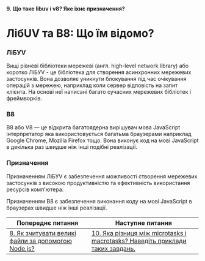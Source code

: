 #### 9. Що таке libuv i v8? Яке їхнє призначення?

# ЛібUV та В8: Що їм відомо?
### ЛіБУV

Вищі рівневі бібліотеки мережеві (англ. high-level network library) або коротко ЛіБУV - це бібліотека для створення асинхронних мережевих застосунків. Вона дозволяє уникнути блокування під час очікування операцій з мережею, наприклад коли сервер відповість на запит клієнта. На основі неї написані багато сучасних мережевих бібліотек і фреймворків.
### В8

В8 або V8 — це відкрита багатоядерна вирішувач мова JavaScript інтерпретатор яка використовується багатьма браузерами наприклад Google Chrome, Mozilla Firefox тощо. Вона виконує код на мові JavaScript в декілька раз швидше ніж інші подібні реалізації.
### Призначення

Призначенням ЛіБУV є забезпечення можливості створення мережевих застосунків з високою продуктивністю та ефективність використання ресурсів комп'ютера.

Призначенням В8 є забезпечення виконання коду на мові JavaScript в браузерах швидше ніж інші реалізації.

| Попереднє питання | Наступне питання |
|---|---|
| [8. Як зчитувати великі файли за допомогою Node.js?](./junior/nodejs/how-to-read-large-files-with-nodejs.md)  | [10. Яка різниця між microtasks і macrotasks? Наведіть приклади таких завдань.](./junior/nodejs/what-is-the-difference-between-a-microtask-and-a-macro-task-provide-examples-of-each-type-of-task.md) |